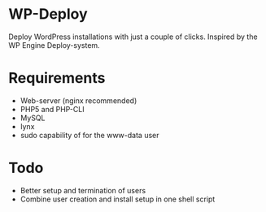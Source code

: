 WP-Deploy
=========

Deploy WordPress installations with just a couple of clicks. Inspired by the WP Engine Deploy-system.

Requirements
===

* Web-server (nginx recommended)
* PHP5 and PHP-CLI
* MySQL
* lynx
* sudo capability of for the www-data user

Todo
===

* Better setup and termination of users
* Combine user creation and install setup in one shell script